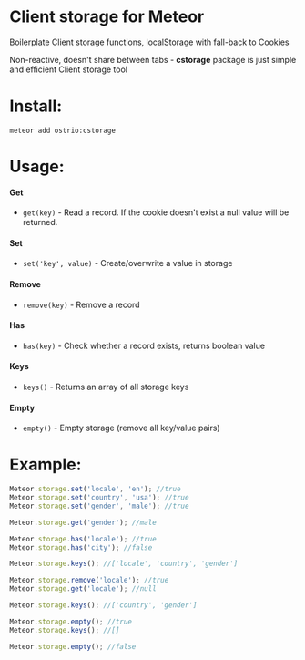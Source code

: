 Client storage for Meteor
========

Boilerplate Client storage functions, localStorage with fall-back to Cookies

Non-reactive, doesn't share between tabs - __cstorage__ package is just simple and efficient Client storage tool

Install:
========
```shell
meteor add ostrio:cstorage
```

Usage:
========
#### Get
 - `get(key)` - Read a record. If the cookie doesn't exist a null value will be returned.

#### Set
 - `set('key', value)` - Create/overwrite a value in storage

#### Remove
 - `remove(key)` - Remove a record

#### Has
 - `has(key)` - Check whether a record exists, returns boolean value

#### Keys
 - `keys()` - Returns an array of all storage keys

#### Empty
 - `empty()` - Empty storage (remove all key/value pairs)


Example:
=========
```javascript
Meteor.storage.set('locale', 'en'); //true
Meteor.storage.set('country', 'usa'); //true
Meteor.storage.set('gender', 'male'); //true

Meteor.storage.get('gender'); //male

Meteor.storage.has('locale'); //true
Meteor.storage.has('city'); //false

Meteor.storage.keys(); //['locale', 'country', 'gender']

Meteor.storage.remove('locale'); //true
Meteor.storage.get('locale'); //null

Meteor.storage.keys(); //['country', 'gender']

Meteor.storage.empty(); //true
Meteor.storage.keys(); //[]

Meteor.storage.empty(); //false
```